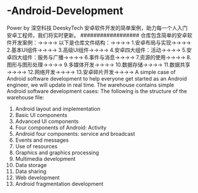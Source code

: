 # -Android-Development
Power by 深空科技 DeeskyTech
安卓软件开发的简单案例，助力每一个人入门安卓工程师，我们将实时更新。
##################
仓库包含简单的安卓软件开发案例：→→→→
以下是仓库文件结构：→→→→
1.安卓布局与实现→→→→
2.基本UI组件→→→→
3.高级UI组件→→→→
4.安卓四大组件：活动→→→→
5.安卓四大组件：服务与广播→→→→
6.事件与消息→→→→
7.资源的使用→→→→
8.图形与图形处理→→→→
9.多媒体开发→→→→
10.数据存储→→→→
11.数据共享→→→→
12.网络开发→→→→
13.安卓碎片开发→→→→ 
A simple case of Android software development to help everyone get started as an Android engineer, we will update in real time.
The warehouse contains simple Android software development cases:
The following is the structure of the warehouse file:
1. Android layout and implementation
2. Basic UI components
3. Advanced UI components
4. Four components of Android: Activity
5. Android four components: service and broadcast
6. Events and messages
7. Use of resources
8. Graphics and graphics processing
9. Multimedia development
10. Data storage
11. Data sharing
12. Web development
13. Android fragmentation development